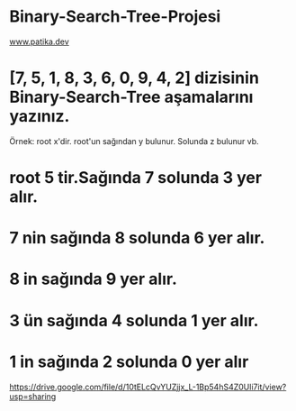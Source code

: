 # Binary-Search-Tree-Projesi
www.patika.dev
# [7, 5, 1, 8, 3, 6, 0, 9, 4, 2] dizisinin Binary-Search-Tree aşamalarını yazınız.

Örnek: root x'dir. root'un sağından y bulunur. Solunda z bulunur vb.
 # root 5 tir.Sağında 7 solunda 3 yer alır.
 # 7 nin sağında 8 solunda 6 yer alır.
 # 8 in sağında 9 yer alır.
 # 3 ün sağında 4 solunda 1 yer alır.
 # 1 in sağında 2 solunda 0 yer alır

https://drive.google.com/file/d/10tELcQvYUZjjx_L-1Bp54hS4Z0Uli7it/view?usp=sharing
